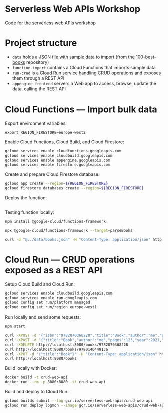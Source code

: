 # Serverless Web APIs Workshop

Code for the serverless web APIs workshop

# Project structure

* `data` holds a JSON file with sample data to import (from the [100-best-books](https://github.com/benoitvallon/100-best-books/blob/master/books.json) repository)
* `function-import` contains a Cloud Functions that imports sample data
* `run-crud` is a Cloud Run service handling CRUD operations and exposes them through a REST API
* `appengine-frontend` servers a Web app to access, browse, update the data, calling the REST API

# Cloud Functions — Import bulk data

Export environment variables:
```
export REGION_FIRESTORE=europe-west2
```

Enable Cloud Functions, Cloud Build, and Cloud Firestore:
```bash
gcloud services enable cloudfunctions.googleapis.com
gcloud services enable cloudbuild.googleapis.com
gcloud services enable appengine.googleapis.com
gcloud services enable firestore.googleapis.com
```

Create and prepare Cloud Firestore database:
```bash
gcloud app create --region=${REGION_FIRESTORE}
gcloud firestore databases create --region=${REGION_FIRESTORE}
```

Deploy the function:
```bash

```

Testing function locally:
```bash
npm install @google-cloud/functions-framework

npx @google-cloud/functions-framework --target=parseBooks

curl -d "@../data/books.json" -H "Content-Type: application/json" http://localhost:8080/
```

# Cloud Run — CRUD operations exposed as a REST API

Setup Cloud Build and Cloud Run:
```bash
gcloud services enable cloudbuild.googleapis.com
gcloud services enable run.googleapis.com
gcloud config set run/platform managed
gcloud config set run/region europe-west1
```

Run locally and send some requests:
```bash
npm start

curl -XPOST -d '{"isbn":"9782070368228","title":"Book","author":"me","pages":123,"year":2021,"language":"French","country":"France"}' -H "Content-Type: application/json" http://localhost:8080/books
curl -XPOST -d '{"title":"Book","author":"me","pages":123,"year":2021,"language":"French","country":"France"}' -H "Content-Type: application/json" http://localhost:8080/books/9782070368228
curl -XDELETE http://localhost:8080/books/9782070368228
curl http://localhost:8080/books/9780140449136
curl -XPUT -d '{"title":"Book"}' -H "Content-Type: application/json" http://localhost:8080/books/9780003701203
curl http://localhost:8080/books
```

Build locally with Docker:
```bash
docker build -t crud-web-api .
docker run --rm -p 8080:8080 -it crud-web-api
```

Build and deploy to Cloud Run:
```bash
gcloud builds submit --tag gcr.io/serverless-web-apis/crud-web-api
gcloud run deploy logmon --image gcr.io/serverless-web-apis/crud-web-api --allow-unauthenticated
```